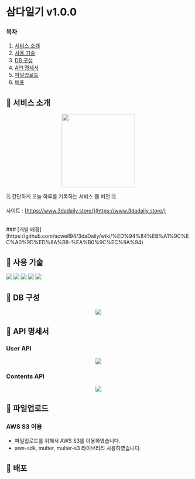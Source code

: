 # 삼다일기 v1.0.0

### 목차
1. [서비스 소개](#-서비스-소개)
2. [사용 기술](#-사용-기술)
3. [DB 구성](#-db-구성)
4. [API 명세서](#-api-명세서)
5. [파일업로드](#-파일업로드)
6. [배포](#-배포)

## 📌 서비스 소개
<p align='center'>
<img width='200px' src='https://user-images.githubusercontent.com/89783182/222035863-cd30cc07-2690-47b6-8cc7-7a829d95fd33.png'/>
</p>
🗒️ 간단하게 오늘 하루를 기록하는 서비스 웹 버전 🗒️

사이트 : [https://www.3dadaily.store/](https://www.3dadaily.store/)
<br>

<br>
### [개발 배경](https://github.com/acwell94/3daDaily/wiki/%ED%94%84%EB%A1%9C%EC%A0%9D%ED%8A%B8-%EA%B0%9C%EC%9A%94)

## 📌 사용 기술
<p align='start'>
  <img src='https://img.shields.io/badge/Node.js-v16.17.0-339933?logo=Node.js'/>
  <img src="https://img.shields.io/badge/express-v4.18.2-47A248?logo=express">
  <img src="https://img.shields.io/badge/mongoose-v6.8.3-black?logo=mongoose">
  <img src="https://img.shields.io/badge/JWT-v9.0.0-black?logo=JSON Web Tokens">
  <img src="https://img.shields.io/badge/AWS-v2.1313.0-FF9900?logo=Amazon S3">
</p>

## 📌 DB 구성

<p align='center'>
  <img src='https://user-images.githubusercontent.com/89783182/222147447-4099d9e7-bf07-4870-a8b6-f8ae3e767d85.png'/>
</p>

## 📌 API 명세서

### User API
<p align='center'>
<img  src="https://user-images.githubusercontent.com/89783182/222172542-1672439a-e14e-4cf3-b346-a7c6c173f20a.png">
</p>

### Contents API
<p align='center'>
<img src="https://user-images.githubusercontent.com/89783182/222178120-b744ccf0-d284-4dd4-b944-052c172405c3.png">
</p>

## 📌 파일업로드

### AWS S3 이용

* 파일업로드를 위해서 AWS S3를 이용하였습니다.<br>
* aws-sdk, multer, multer-s3 라이브러리 사용하였습니다.<br>

## 📌 배포

